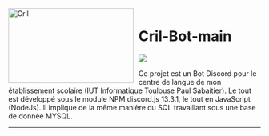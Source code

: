 <img width="250" height="150" align="left" style="float: left; margin: 0 10px 0 0;" alt="Cril" src="https://media.discordapp.net/attachments/579303130886569984/917748391570731118/logo_CRIL.jpg?width=1050&height=655">

# Cril-Bot-main

[![](https://cdn.discordapp.com/attachments/579303130886569984/917747646947549234/89525899-811a7c00-d819-11ea-847f-a8be447b75e1.png)](https://discord.gg/Za9zxTH)

Ce projet est un Bot Discord pour le centre de langue de mon établissement scolaire (IUT Informatique Toulouse Paul Sabaitier). Le tout est développé sous le module NPM discord.js 13.3.1, le tout en JavaScript (NodeJs). Il implique de la même manière du SQL travaillant sous une base de donnée MYSQL.

---

